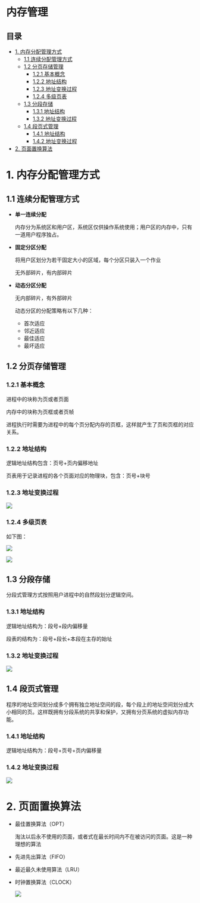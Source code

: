 # 内存管理

## 目录

- [1. 内存分配管理方式](#1-内存分配管理方式)
  - [1.1 连续分配管理方式](#11-连续分配管理方式)
  - [1.2 分页存储管理](#12-分页存储管理)
    - [1.2.1 基本概念](#121-基本概念)
    - [1.2.2 地址结构](#122-地址结构)
    - [1.2.3 地址变换过程](#123-地址变换过程)
    - [1.2.4 多级页表](#124-多级页表)
  - [1.3 分段存储](#13-分段存储)
    - [1.3.1 地址结构](#131-地址结构)
    - [1.3.2 地址变换过程](#132-地址变换过程)
  - [1.4 段页式管理](#14-段页式管理)
    - [1.4.1 地址结构](#141-地址结构)
    - [1.4.2 地址变换过程](#142-地址变换过程)
- [2. 页面置换算法](#2-页面置换算法)

# 1. 内存分配管理方式

## 1.1 连续分配管理方式

- **单一连续分配**

  内存分为系统区和用户区，系统区仅供操作系统使用；用户区的内存中，只有一道用户程序独占。
- **固定分区分配**

  将用户区划分为若干固定大小的区域，每个分区只装入一个作业

  无外部碎片，有内部碎片
- **动态分区分配**

  无内部碎片，有外部碎片

  动态分区的分配策略有以下几种：
  - 首次适应
  - 邻近适应
  - 最佳适应
  - 最坏适应

## 1.2 分页存储管理

### 1.2.1 基本概念

进程中的块称为页或者页面

内存中的块称为页框或者页帧

进程执行时需要为进程中的每个页分配内存的页框，这样就产生了页和页框的对应关系。

### 1.2.2 地址结构

逻辑地址结构包含：页号+页内偏移地址

页表用于记录进程的各个页面对应的物理块，包含：页号+块号

### 1.2.3 地址变换过程

![](image/image_8M6AMKZO8o.png)

### 1.2.4 多级页表

如下图：

![](image/image_F17BdS3EO8.png)

![](image/image_zw3oF5Z1zM.png)

## 1.3 分段存储

分段式管理方式按照用户进程中的自然段划分逻辑空间。

### 1.3.1 地址结构

逻辑地址结构为：段号+段内偏移量

段表的结构为：段号+段长+本段在主存的始址

### 1.3.2 地址变换过程

![](image/image_qCzVsOjK67.png)

## 1.4 段页式管理

程序的地址空间划分成多个拥有独立地址空间的段，每个段上的地址空间划分成大小相同的页。这样既拥有分段系统的共享和保护，又拥有分页系统的虚拟内存功能。

### 1.4.1 地址结构

逻辑地址结构为：段号+页号+页内偏移量

### 1.4.2 地址变换过程

![](image/image_y7Qm4M1R6t.png)

# 2. 页面置换算法

- 最佳置换算法（OPT）

  淘汰以后永不使用的页面，或者式在最长时间内不在被访问的页面。这是一种理想的算法
- 先进先出算法（FIFO）
- 最近最久未使用算法（LRU）
- 时钟置换算法（CLOCK）

  ![](image/image_Ox7Vxup5Nu.png)
